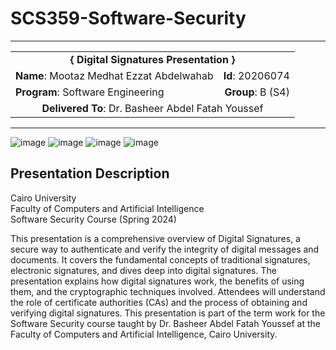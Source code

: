 # SCS359-Software-Security

---
<div align="center">
  <table width="100%">
    <tr>
      <td colspan="2" align="center"><strong>{ Digital Signatures Presentation }</strong></td>
    </tr>
    <tr>
      <td align="left"><strong>Name</strong>: Mootaz Medhat Ezzat Abdelwahab</td>
      <td align="right"><strong>Id</strong>: 20206074</td>
    </tr>
    <tr>
      <td align="left"><strong>Program</strong>: Software Engineering</td>
      <td align="right"><strong>Group</strong>: B (S4)</td>
    </tr>
    <tr>
      <td colspan="2" align="center"><strong>Delivered To</strong>: Dr. Basheer Abdel Fatah Youssef</td>
    </tr>
  </table>
</div>

---

![image](https://github.com/user-attachments/assets/2b1bae8b-3c25-4d76-8d45-e8fbdc747221)
![image](https://github.com/user-attachments/assets/8ed0c5ea-ef22-4b03-97a2-0fb5bff7b7d3)
![image](https://github.com/user-attachments/assets/e74f9c77-cbbf-42a0-a62b-8926d7439f66)
![image](https://github.com/user-attachments/assets/b0526228-990e-4d82-a7ce-92c28543a53d)

## Presentation Description

Cairo University  
Faculty of Computers and Artificial Intelligence  
Software Security Course (Spring 2024)

This presentation is a comprehensive overview of Digital Signatures, a secure way to authenticate and verify the integrity of digital messages and documents. It covers the fundamental concepts of traditional signatures, electronic signatures, and dives deep into digital signatures. The presentation explains how digital signatures work, the benefits of using them, and the cryptographic techniques involved. Attendees will understand the role of certificate authorities (CAs) and the process of obtaining and verifying digital signatures. This presentation is part of the term work for the Software Security course taught by Dr. Basheer Abdel Fatah Youssef at the Faculty of Computers and Artificial Intelligence, Cairo University.
